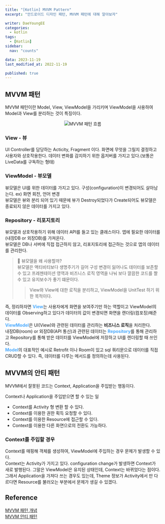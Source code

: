 ```yaml
---
title: "[Kotlin] MVVM Pattern"
excerpt: "안드로이드 디자인 패턴, MVVM 패턴에 대해 알아보자"

writer: DaeYoungEE
categories:
  - kotlin
tags:
  - [Kotlin]
sidebar:
  nav: "counts"

data: 2023-11-19
last_modified_at: 2022-11-19

published: true
---
```


## MVVM 패턴

MVVM 패턴이란 Model, View, ViewModel을 가리키며 ViewModel을 사용하여 Model과 View를 분리하는 것이 특징이다.

<div align="center">
  <img alt="MVVM 패턴 흐름" src="https://github.com/DaeYoungee/DaeYoungee.github.io/assets/121485300/99e20c1f-bf70-474a-b260-76d5ed70565b">   
</div>

### View - 뷰

UI Controller를 담당하는 Acticity, Fragment 이다.
화면에 무엇을 그릴지 결정하고 사용자와 상호작용한다. 데이터 변화를 감지하기 위한 옵저버를 가지고 있다.(보통은 LiveData를 구독하는 형태)

### ViewModel - 뷰모델

뷰모델은 UI를 위한 데이터를 가지고 있다. 구성(configuration)이 변경되어도 살아남는다. ex) 화면 회전, 언어 변경  
뷰모델은 뷰와 분리 되어 있기 때문에 뷰가 Destroy되었다가 Create되어도 뷰모델은 종료되지 않은 데이터를 가지고 있다.

### Repository - 리포지토리

뷰모델과 상호작용하기 위해 데이터 API를 들고 있는 클래스이다. 앱에 필요한 데이터를(내장DB or 외장DB)를 가져온다.  
뷰모델은 DB나 서버에 직접 접근하지 않고, 리포지토리에 접근하는 것으로 앱의 데이터를 관리한다.

> 📌 뷰모델을 왜 사용할까?  
> 뷰모델은 액티비티보다 생명주기가 길어 구성 변경이 잃어나도 데이터를 보존할 수 있고 프레젠테이션 영역과 비즈니스 로직 영역을 나눠 보다 깔끔한 코드를 짤 수 있고 유지보수가 좋기 떄문이다.
>
> > View와 View에 대한 로직을 분리하고, ViewModel을 UnitTest 하기 위한 목적이다.

즉, 정리하자면 <span style="color:rgb(77,171,254)">**View**</span>는 사용자에게 화면을 보여주기만 하는 역할이고 ViewModel의 데이터를 Observing하고 있다가 데이터의 값이 변경되면 화면을 랜더링(컴포징)해준다.  
<span style="color:rgb(77,171,254)">**ViewModel**</span>은 UI(View)와 관련된 데이터를 관리하는 **비즈니스 로직**을 처리한다.  
내장DB(room) or 외장DB(API 통신)과 관련된 데이터는
<span style="color:rgb(77,171,254)">**Repository**</span>를 통해 관리하고 Repository를 통해 받은 데이터를 ViewModel에 저장하고 UI를 렌더링할 때 쓰인다.  
<span style="color:rgb(77,171,254)">**Model**</span>의 대표적인 예시로 Retrofit 이나 Room이 있고 sql 쿼리문으로 데이터를 직접 CRUD할 수 있다. 즉, 데이터를 다루는 메서드를 정의하는데 사용된다.

## MVVM의 안티 패턴

MVVM에서 잘못된 코드는 Context, Application을 주입받는 행동이다.

Context나 Application을 주입받으면 할 수 있는 일

- Context를 Activity 형 변환 할 수 있다.
- Context를 이용한 권한 획득 요청할 수 있다.
- Context를 이용한 Resource에 접근할 수 있다.
- Context를 이용한 다른 화면으로의 전환도 가능하다.

### Context를 주입할 경우

Context를 매핑해 객체를 생성하여, ViewModel에 주입하는 경우 문제가 발생할 수 있다.  
Context는 Activity가 가지고 있다. configuration change가 발생하면 Context가 새로 발행된다. 그말은 ViewModel은 유지된 상태인데, Context는 바뀌었다는 점이다.  
그래서 Application을 가져다 쓰는 경우도 있는데, Theme 정보가 Activity에서 만 다르다면 Resource를 불러오는 부분에서 문제가 생길 수 있겠다.

## Reference

[MVVM 패턴 개념](https://aonee.tistory.com/48)  
[MVVM 안티 패턴](https://thdev.tech/android/2023/01/27/Android-Follow-MVVM-03/)
